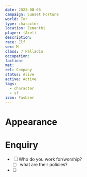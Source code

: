 ```yaml
---
date: 2023-08-05
campaign: Sunset Fortune
world: Tor
type: character
location: Zenanthi
player: (Axel)
description: 
race: Elf
sex: M
class: 7 Palladin
occupation: 
faction: 
met: 
rel: Company
status: Alive
active: Active
tags:
  - character
  - sf
icon: FasUser
---
```

# Appearance
# Enquiry 
 - [ ] Who do you work for/worship?
	 - [ ] what are their policies?
 - [ ] 